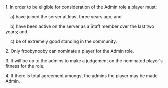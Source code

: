 1\. In order to be eligible for consideration of the Admin role a player must:

&nbsp;&nbsp;&nbsp;&nbsp;a) have joined the server at least three years ago; and

&nbsp;&nbsp;&nbsp;&nbsp;b) have been active on the server as a Staff member over the last two years; and

&nbsp;&nbsp;&nbsp;&nbsp;c) be of extremely good standing in the community.

2\. Only froobynooby can nominate a player for the Admin role.

3\. It will be up to the admins to make a judgement on the nominated player's fitness for the role.

4\. If there is total agreement amongst the admins the player may be made Admin.
